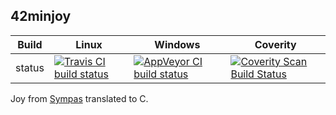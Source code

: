 42minjoy
--------

Build|Linux|Windows|Coverity
---|---|---|---
status|[![Travis CI build status](https://travis-ci.org/Wodan58/42minjoy.svg?branch=master)](https://travis-ci.org/Wodan58/42minjoy)|[![AppVeyor CI build status](https://ci.appveyor.com/api/projects/status/github/Wodan58/42minjoy?branch=master&svg=true)](https://ci.appveyor.com/project/Wodan58/42minjoy)|<a href="https://scan.coverity.com/projects/wodan58-42minjoy"><img alt="Coverity Scan Build Status" src="https://scan.coverity.com/projects/14611/badge.svg"/> </a>

Joy from [Sympas](https://github.com/nickelsworth/sympas/blob/master/text/18-minijoy.org) translated to C.
